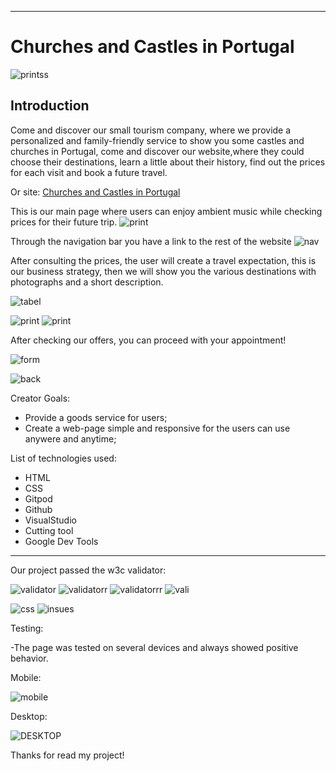 
---
# Churches and Castles in Portugal
                                         
![printss](/assets/images/readme/printsssssss.jpeg)
## Introduction
Come and discover our small tourism company, where we provide a personalized and family-friendly service to show you some castles and churches in Portugal, come and discover our website,where they could choose their destinations, learn a little about their history, find out the prices for each visit and book a future travel.

Or site:
[Churches and Castles in Portugal](https://carlosr135.github.io/my-brilliant-website/)

This is our main page where users can enjoy ambient music while checking prices for their future trip.
![print](/assets/images/readme/ecraaaa.png)
 
 
Through the navigation bar you have a link to the rest of the website
![nav](/assets/images/readme/nave.jpeg)

After consulting the prices, the user will create a travel expectation, this is our business strategy, then we will show you the various destinations with photographs and a short description.

![tabel](/assets/images/readme/tabel.jpeg)

![print](/assets/images/readme/acreee.png)
![print](/assets/images/readme/acroo.png)

After checking our offers, you can proceed with your appointment!

![form](/assets/images/readme/form.jpeg)

![back](/assets/images/readme/action.jpeg)

Creator Goals:

- Provide a goods service for users;
- Create a web-page simple and responsive for the users can use anywere and anytime;


List of technologies used:


- HTML
- CSS
- Gitpod
- Github
- VisualStudio
- Cutting tool
- Google Dev Tools

____________________________________________________

Our project passed the w3c validator:

![validator](/assets/images/readme/validator_htmll.PNG)
![validatorr](/assets/images/readme/validator_htmllll.PNG)
![validatorrr](/assets/images/readme/validator_htmlo.PNG)
![vali](/assets/images/readme/vilidator_html.PNG)

![css](/assets/images/readme/css_c.PNG)
![insues](/assets/images/readme/aaaaaaaa.PNG)

Testing:

-The page was tested on several devices and always showed positive behavior.

Mobile:

![mobile](/assets/images/readme/home-mobile.PNG)

Desktop:

![DESKTOP](/assets/images/readme/ecraaaa.png)




Thanks for read my project!

































